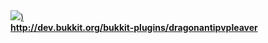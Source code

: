 <a href="http://dev.bukkit.org/bukkit-plugins/dragonantipvpleaver">
<img src="http://1.2.3.9/bmi/i.imgur.com/0snha.png"/>)<br>
<b>http://dev.bukkit.org/bukkit-plugins/dragonantipvpleaver</b></a>
